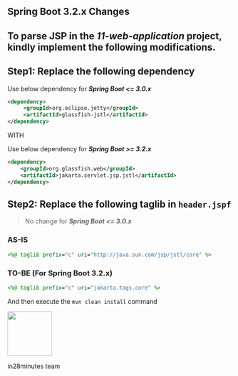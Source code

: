 ## Spring Boot 3.2.x Changes


## To parse JSP in the **_11-web-application_** project, kindly implement the following modifications.

## Step1: Replace the following dependency
Use below dependency for **_Spring Boot <= 3.0.x_**
```xml
<dependency>
     <groupId>org.eclipse.jetty</groupId>
     <artifactId>glassfish-jstl</artifactId>
</dependency>
```
WITH

Use below dependency for **_Spring Boot >= 3.2.x_**
```xml
<dependency>
    <groupId>org.glassfish.web</groupId>
    <artifactId>jakarta.servlet.jsp.jstl</artifactId>
</dependency>
```
## Step2: Replace the following taglib in `header.jspf`
> No change for **_Spring Boot <= 3.0.x_**
### AS-IS 
```jsp 
<%@ taglib prefix="c" uri="http://java.sun.com/jsp/jstl/core" %>
```

### TO-BE (For Spring Boot 3.2.x)
```jsp
<%@ taglib prefix="c" uri="jakarta.tags.core" %>
```

And then execute the `mvn clean install` command

<img src="https://media2.giphy.com/media/rdEE8wlaB5ngr5o2rZ/200w.webp?cid=ecf05e47dmj9sizqw0oa4dqq4z1wu97c3nr4cttjl0r69mny&ep=v1_gifs_search&rid=200w.webp&ct=g" width="100">

in28minutes team